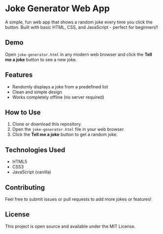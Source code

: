 # Joke Generator Web App

A simple, fun web app that shows a random joke every time you click the button. Built with basic HTML, CSS, and JavaScript -  perfect for beginners!!

## Demo

Open `joke-generator.html` in any modern web browser and click the **Tell me a joke** button to see a new joke.

## Features

- Randomly displays a joke from a predefined list
- Clean and simple design
- Works completely offline (no server required)

## How to Use

1. Clone or download this repository.
2. Open the `joke-generator.html` file in your web browser.
3. Click the **Tell me a joke** button to get a random joke.

## Technologies Used

- HTML5
- CSS3
- JavaScript (vanilla)

## Contributing

Feel free to submit issues or pull requests to add more jokes or features!

## License

This project is open source and available under the MIT License.
